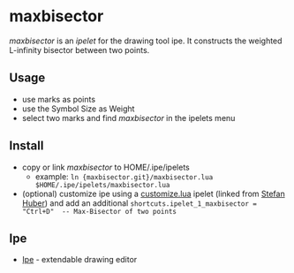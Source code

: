 # maxbisector

*maxbisector* is an *ipelet* for the drawing tool ipe. It constructs the weighted
L-infinity bisector between two points.

## Usage
* use marks as points
* use the Symbol Size as Weight
* select two marks and find *maxbisector* in the ipelets menu

## Install
* copy or link *maxbisector* to HOME/.ipe/ipelets
   * example: `ln {maxbisector.git}/maxbisector.lua
     $HOME/.ipe/ipelets/maxbisector.lua`
* (optional) customize ipe using a
  [customize.lua](http://git.sthu.org/?p=ipestuff.git;a=blob_plain;f=customize.lua;hb=HEAD)
ipelet (linked from [Stefan Huber](https://www.sthu.org/misc/ipe.html)) and add
an additional ```shortcuts.ipelet_1_maxbisector = "Ctrl+D"  -- Max-Bisector of
two points```

## Ipe
* [Ipe](http://ipe.otfried.org/) - extendable drawing editor

